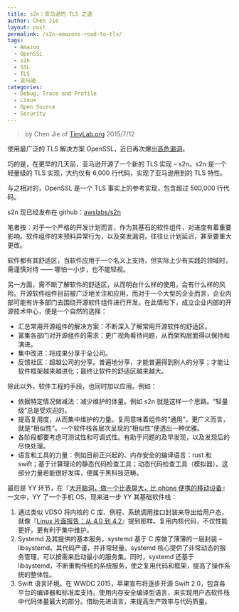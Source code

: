 ```yaml
---
title: s2n：亚马逊的 TLS 之道
author: Chen Jie
layout: post
permalink: /s2n-amazons-road-to-tls/
tags:
  - Amazon
  - OpenSSL
  - s2n
  - SSL
  - TLS
  - 亚马逊
categories:
  - Debug, Trace and Profile
  - Linux
  - Open Source
  - Security
---
```


<!-- title: s2n：亚马逊的 TLS 之道 -->

<!-- %s/!\[image\](/&#038;\/wp-content\/uploads\/2015\/07\// -->

> by Chen Jie of [TinyLab.org][1]
> 2015/7/12

使用最广泛的 TLS 解决方案 OpenSSL，近日再次爆出[高危漏洞][2]。

巧的是，在更早的几天前，亚马逊开源了一个新的 TLS 实现 &#8211; s2n。s2n 是一个轻量级的 TLS 实现，大约仅有 6,000 行代码，实现了亚马逊用到的 TLS 特性。

与之相对的，OpenSSL 是一个 TLS 事实上的参考实现，包含超过 500,000 行代码。

s2n 现已经发布在 github：[awslabs/s2n][3]

笔者按：对于一个严格的开发计划而言，作为其基石的软件组件，对进度有着重要影响。软件组件的未预料异常行为，以及突发漏洞，往往让计划延迟，甚至要重大更改。

软件都有其舒适区，当软件应用于一个名义上支持，但实际上少有实践的领域时，需谨慎对待 —— 哪怕一小步，也不能轻视。

另一方面，需不断了解软件的舒适区，从而明白什么样的使用，会有什么样的风险。开源软件组件目前被广泛地关注和应用，而对于一个大型的企业而言，企业内部可能有许多部门去围绕开源软件组件进行开发。在此情形下，成立企业内部的开源技术中心，便是一个自然的选择：

  * 汇总常用开源组件的解决方案：不断深入了解常用开源软件的舒适区。
  * 富集各部门对开源组件的需求：更广视角看待问题，从而架构层面得以保持和演进。
  * 集中改进：将成果分享于全公司。
  * 反馈社区：超越公司的分享。普遍地分享，才能普遍得到别人的分享；才能让软件框架越来越进化；最终让软件的舒适区越来越大。

除此以外，软件工程的手段，也同时加以应用。例如：

  * 依据特定情况做减法：减少维护的体量。例如 s2n 就是这样一个思路。“轻量级”总是受欢迎的。
  * 提高复用度，从而集中维护的力量。复用意味着组件的“通用”，更广义而言，就是“相似性”。一个软件栈各层次呈现的“相似性”便透出一种优雅。
  * 各阶段都要考虑可测试性和可调式性。有助于问题的及早发现，以及发现后的尽快处理。
  * 语言和工具的力量：例如目前正兴起的、内存安全的编译语言：rust 和 swift；基于计算理论的静态代码检查工具；动态代码检查工具（模拟器）。这部分力量若能很好发挥，便属于黑科技范畴。

最后是 YY 环节，在『[大开脑洞，做一个比表屏大，比 phone 便携的移动设备][4]』一文中，YY 了一个手机 OS，现来进一步 YY 其基础软件栈：

  1. 通过类似 VDSO 将内核的 C 库、例程、系统调用接口封装来导出给用户态，就像『[Linux 片面报告：从 4.0 到 4.2][5]』提到那样。复用内核代码，不仅性能更好，更有利于集中维护。
  2. Systemd 及其提供的基本服务。systemd 基于 C 库做了薄薄的一层封装 &#8211; libsystemd。其代码严谨，并非常轻量。systemd 核心提供了非常动态的服务管理，可以按需来启动最小的服务集。同时，systemd 还基于 libsystemd，不断重构传统的系统服务，使之复用代码和框架，提高了操作系统的整体性。
  3. Swift 语言环境。在 WWDC 2015，苹果宣布将逐步开源 Swift 2.0，包含各平台的编译器和标准库支持。使用内存安全编译型语言，来实现用户态软件栈中代码体量最大的部分。借助先进语言，来提高生产效率与代码质量。





 [1]: http://tinylab.org
 [2]: http://openssl.org/news/secadv_20150709.txt
 [3]: https://github.com/awslabs/s2n
 [4]: /brain-wide-open-hole-doing-a-ratio-table-screen-big-than-phone-portable-mobile-devices
 [5]: /linux-one-sided-reports-from-4-0-to-4-2/#KASan
